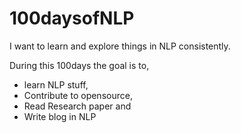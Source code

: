 # 100daysofNLP
I want to learn and explore things in NLP consistently. 

During this 100days the goal is to,
* learn NLP stuff, 
* Contribute to opensource, 
* Read Research paper and  
* Write blog in NLP
